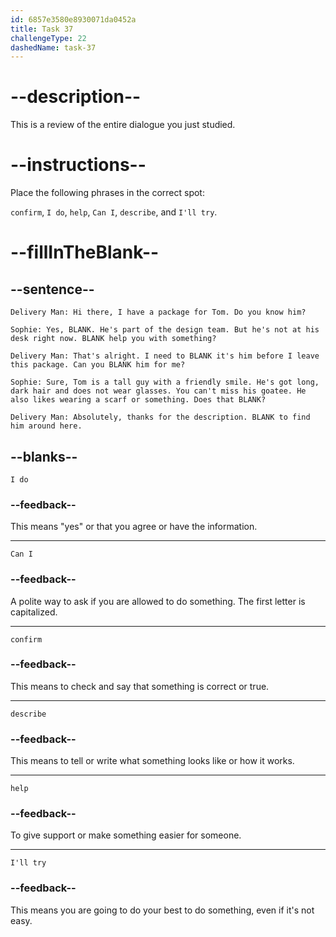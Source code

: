 ```yaml
---
id: 6857e3580e8930071da0452a
title: Task 37
challengeType: 22
dashedName: task-37
---
```


<!-- REVIEW -->

# --description--

This is a review of the entire dialogue you just studied.

# --instructions--

Place the following phrases in the correct spot:

`confirm`, `I do`, `help`, `Can I`, `describe`, and `I'll try`.

# --fillInTheBlank--

## --sentence--

`Delivery Man: Hi there, I have a package for Tom. Do you know him?`

`Sophie: Yes, BLANK. He's part of the design team. But he's not at his desk right now. BLANK help you with something?`

`Delivery Man: That's alright. I need to BLANK it's him before I leave this package. Can you BLANK him for me?`

`Sophie: Sure, Tom is a tall guy with a friendly smile. He's got long, dark hair and does not wear glasses. You can't miss his goatee. He also likes wearing a scarf or something. Does that BLANK?`

`Delivery Man: Absolutely, thanks for the description. BLANK to find him around here.`

## --blanks--

`I do`

### --feedback--

This means "yes" or that you agree or have the information.

---

`Can I`

### --feedback--

A polite way to ask if you are allowed to do something. The first letter is capitalized.

---

`confirm`

### --feedback--

This means to check and say that something is correct or true.

---

`describe`

### --feedback--

This means to tell or write what something looks like or how it works.

---

`help`

### --feedback--

To give support or make something easier for someone.

---

`I'll try`

### --feedback--

This means you are going to do your best to do something, even if it's not easy.
